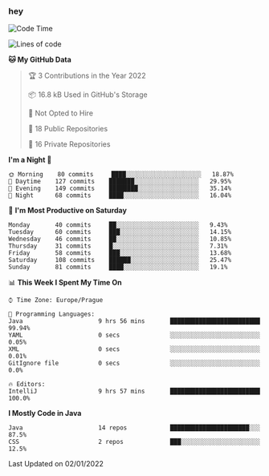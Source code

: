 ### hey

<!--START_SECTION:waka-->
![Code Time](http://img.shields.io/badge/Code%20Time-481%20hrs%2036%20mins-blue)

![Lines of code](https://img.shields.io/badge/From%20Hello%20World%20I%27ve%20Written-100%20Thousand%20lines%20of%20code-blue)

**🐱 My GitHub Data** 

> 🏆 3 Contributions in the Year 2022
 > 
> 📦 16.8 kB Used in GitHub's Storage 
 > 
> 🚫 Not Opted to Hire
 > 
> 📜 18 Public Repositories 
 > 
> 🔑 16 Private Repositories  
 > 
**I'm a Night 🦉** 

```text
🌞 Morning    80 commits     ████░░░░░░░░░░░░░░░░░░░░░   18.87% 
🌆 Daytime    127 commits    ███████░░░░░░░░░░░░░░░░░░   29.95% 
🌃 Evening    149 commits    ████████░░░░░░░░░░░░░░░░░   35.14% 
🌙 Night      68 commits     ████░░░░░░░░░░░░░░░░░░░░░   16.04%

```
📅 **I'm Most Productive on Saturday** 

```text
Monday       40 commits     ██░░░░░░░░░░░░░░░░░░░░░░░   9.43% 
Tuesday      60 commits     ███░░░░░░░░░░░░░░░░░░░░░░   14.15% 
Wednesday    46 commits     ██░░░░░░░░░░░░░░░░░░░░░░░   10.85% 
Thursday     31 commits     █░░░░░░░░░░░░░░░░░░░░░░░░   7.31% 
Friday       58 commits     ███░░░░░░░░░░░░░░░░░░░░░░   13.68% 
Saturday     108 commits    ██████░░░░░░░░░░░░░░░░░░░   25.47% 
Sunday       81 commits     ████░░░░░░░░░░░░░░░░░░░░░   19.1%

```


📊 **This Week I Spent My Time On** 

```text
⌚︎ Time Zone: Europe/Prague

💬 Programming Languages: 
Java                     9 hrs 56 mins       █████████████████████████   99.94% 
YAML                     0 secs              ░░░░░░░░░░░░░░░░░░░░░░░░░   0.05% 
XML                      0 secs              ░░░░░░░░░░░░░░░░░░░░░░░░░   0.01% 
GitIgnore file           0 secs              ░░░░░░░░░░░░░░░░░░░░░░░░░   0.0%

🔥 Editors: 
IntelliJ                 9 hrs 57 mins       █████████████████████████   100.0%

```

**I Mostly Code in Java** 

```text
Java                     14 repos            ██████████████████████░░░   87.5% 
CSS                      2 repos             ███░░░░░░░░░░░░░░░░░░░░░░   12.5%

```



 Last Updated on 02/01/2022
<!--END_SECTION:waka-->
